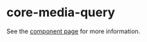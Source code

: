 core-media-query
================

See the [component page](https://polymer-project.org/docs/elements/core-elements.html#core-media-query) for more information.
